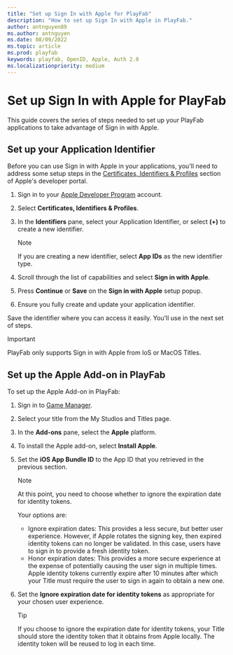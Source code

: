 ```yaml
---
title: "Set up Sign In with Apple for PlayFab"
description: "How to set up Sign In with Apple in PlayFab."
author: antnguyen89
ms.author: antnguyen
ms.date: 08/09/2022
ms.topic: article
ms.prod: playfab
keywords: playfab, OpenID, Apple, Auth 2.0
ms.localizationpriority: medium
---
```


# Set up Sign In with Apple for PlayFab

This guide covers the series of steps needed to set up your PlayFab applications to take advantage of Sign in with Apple.

## Set up your Application Identifier

Before you can use Sign in with Apple in your applications, you'll need to address some setup steps in the [Certificates, Identifiers & Profiles](https://developer.apple.com/account/resources/certificates/list) section of Apple's developer portal.

1. Sign in to your [Apple Developer Program](https://developer.apple.com/programs/) account.
2. Select **Certificates, Identifiers & Profiles**.
3. In the **Identifiers** pane, select your Application Identifier, or select **(+)** to create a new identifier.
    > [!NOTE]
    > If you are creating a new identifier, select **App IDs** as the new identifier type.

4. Scroll through the list of capabilities and select **Sign in with Apple**.
5. Press **Continue** or **Save** on the **Sign in with Apple** setup popup.
6. Ensure you fully create and update your application identifier.

Save the identifier where you can access it easily. You'll use in the next set of steps.

> [!IMPORTANT]
> PlayFab only supports Sign in with Apple from IoS or MacOS Titles.

## Set up the Apple Add-on in PlayFab

To set up the Apple Add-on in PlayFab:

1. Sign in to [Game Manager](https://developer.playfab.com/en-US/login).
2. Select your title from the My Studios and Titles page.
3. In the **Add-ons** pane, select the **Apple** platform.
4. To install the Apple add-on, select **Install Apple**.
5. Set the **iOS App Bundle ID** to the App ID that you retrieved in the previous section.

   > [!NOTE]
   > At this point, you need to choose whether to ignore the expiration date for identity tokens.

   Your options are:

   - Ignore expiration dates: This provides a less secure, but better user experience. However, if Apple rotates the signing key, then expired identity tokens can no longer be validated. In this case, users have to sign in to provide a fresh identity token.
   - Honor expiration dates: This provides a more secure experience at the expense of potentially causing the user sign in multiple times. Apple identity tokens currently expire after 10 minutes after which your Title must require the user to sign in again to obtain a new one.

6. Set the **Ignore expiration date for identity tokens** as appropriate for your chosen user experience.

   > [!TIP]
   > If you choose to ignore the expiration date for identity tokens, your Title should store the identity token that it obtains from Apple locally. The identity token will be reused to log in each time.
